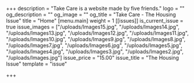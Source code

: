 +++
description = "Take Care is a website made by five friends."
logo = ""
og_description = ""
og_image = ""
og_title = "Take Care - The Housing Issue"
title = "Home"
[menu.main]
weight = 1
[[issues]]
is_current_issue = true
issue_images = ["/uploads/Images15.jpg", "/uploads/Images14.jpg", "/uploads/Images13.jpg", "/uploads/Images12.jpg", "/uploads/Images11.jpg", "/uploads/Images10.jpg", "/uploads/Images9.jpg", "/uploads/Images8.jpg", "/uploads/Images7.jpg", "/uploads/Images6.jpg", "/uploads/Images5.jpg", "/uploads/Images4.jpg", "/uploads/Images3.jpg", "/uploads/Images2.jpg", "/uploads/Images.jpg"]
issue_price = "15.00"
issue_title = "The Housing Issue"
template = "issue"

+++
